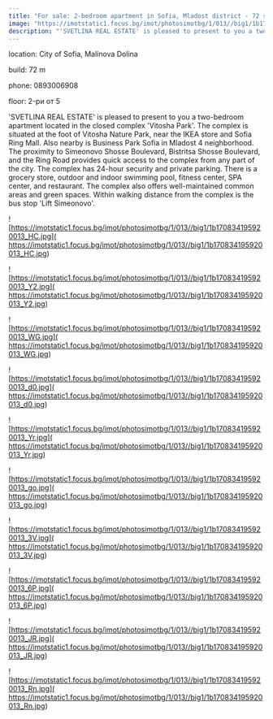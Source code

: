 ```yaml
---
title: "For sale: 2-bedroom apartment in Sofia, Mladost district - 72 sq.m / 179,999 EUR :: imot.bg Ad"
image: "https://imotstatic1.focus.bg/imot/photosimotbg/1/013//big1/1b170834195920013_Ww.jpg"
description: "'SVETLINA REAL ESTATE' is pleased to present to you a two-bedroom apartment located in the closed complex 'Vitosha Park'. The complex is situated at the foot of Vitosha Nature Park, near the IKEA store and Sofia Ring Mall. Also nearby is Business Park Sofia in Mladost 4 neighborhood. The proximity to Simeonovo Shosse Boulevard, Bistritsa Shosse Boulevard, and the Ring Road provides quick access to the complex from any part of the city. The complex has 24-hour security and private parking. There is a grocery store, outdoor and indoor swimming pool, fitness center, SPA center, and restaurant. The complex also offers well-maintained common areas and green spaces. Within walking distance from the complex is the bus stop 'Lift Simeonovo'."
---
```


location: City of Sofia, Malinova Dolina

build: 72 m

phone: 0893006908

floor: 2-ри от 5

'SVETLINA REAL ESTATE' is pleased to present to you a two-bedroom apartment located in the closed complex 'Vitosha Park'. The complex is situated at the foot of Vitosha Nature Park, near the IKEA store and Sofia Ring Mall. Also nearby is Business Park Sofia in Mladost 4 neighborhood. The proximity to Simeonovo Shosse Boulevard, Bistritsa Shosse Boulevard, and the Ring Road provides quick access to the complex from any part of the city. The complex has 24-hour security and private parking. There is a grocery store, outdoor and indoor swimming pool, fitness center, SPA center, and restaurant. The complex also offers well-maintained common areas and green spaces. Within walking distance from the complex is the bus stop 'Lift Simeonovo'.


![https://imotstatic1.focus.bg/imot/photosimotbg/1/013//big1/1b170834195920013_HC.jpg]( https://imotstatic1.focus.bg/imot/photosimotbg/1/013//big1/1b170834195920013_HC.jpg)


![https://imotstatic1.focus.bg/imot/photosimotbg/1/013//big1/1b170834195920013_Y2.jpg]( https://imotstatic1.focus.bg/imot/photosimotbg/1/013//big1/1b170834195920013_Y2.jpg)


![https://imotstatic1.focus.bg/imot/photosimotbg/1/013//big1/1b170834195920013_WG.jpg]( https://imotstatic1.focus.bg/imot/photosimotbg/1/013//big1/1b170834195920013_WG.jpg)


![https://imotstatic1.focus.bg/imot/photosimotbg/1/013//big1/1b170834195920013_d0.jpg]( https://imotstatic1.focus.bg/imot/photosimotbg/1/013//big1/1b170834195920013_d0.jpg)


![https://imotstatic1.focus.bg/imot/photosimotbg/1/013//big1/1b170834195920013_Yr.jpg]( https://imotstatic1.focus.bg/imot/photosimotbg/1/013//big1/1b170834195920013_Yr.jpg)


![https://imotstatic1.focus.bg/imot/photosimotbg/1/013//big1/1b170834195920013_go.jpg]( https://imotstatic1.focus.bg/imot/photosimotbg/1/013//big1/1b170834195920013_go.jpg)


![https://imotstatic1.focus.bg/imot/photosimotbg/1/013//big1/1b170834195920013_3V.jpg]( https://imotstatic1.focus.bg/imot/photosimotbg/1/013//big1/1b170834195920013_3V.jpg)


![https://imotstatic1.focus.bg/imot/photosimotbg/1/013//big1/1b170834195920013_6P.jpg]( https://imotstatic1.focus.bg/imot/photosimotbg/1/013//big1/1b170834195920013_6P.jpg)


![https://imotstatic1.focus.bg/imot/photosimotbg/1/013//big1/1b170834195920013_JR.jpg]( https://imotstatic1.focus.bg/imot/photosimotbg/1/013//big1/1b170834195920013_JR.jpg)


![https://imotstatic1.focus.bg/imot/photosimotbg/1/013//big1/1b170834195920013_Rn.jpg]( https://imotstatic1.focus.bg/imot/photosimotbg/1/013//big1/1b170834195920013_Rn.jpg)


